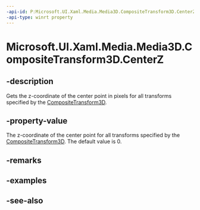 ```yaml
---
-api-id: P:Microsoft.UI.Xaml.Media.Media3D.CompositeTransform3D.CenterZ
-api-type: winrt property
---
```


<!-- Property syntax
public double CenterZ { get;  set; }
-->

# Microsoft.UI.Xaml.Media.Media3D.CompositeTransform3D.CenterZ

## -description
Gets the z-coordinate of the center point in pixels for all transforms specified by the [CompositeTransform3D](compositetransform3d.md).

## -property-value
The z-coordinate of the center point for all transforms specified by the [CompositeTransform3D](compositetransform3d.md). The default value is 0.

## -remarks

## -examples

## -see-also

